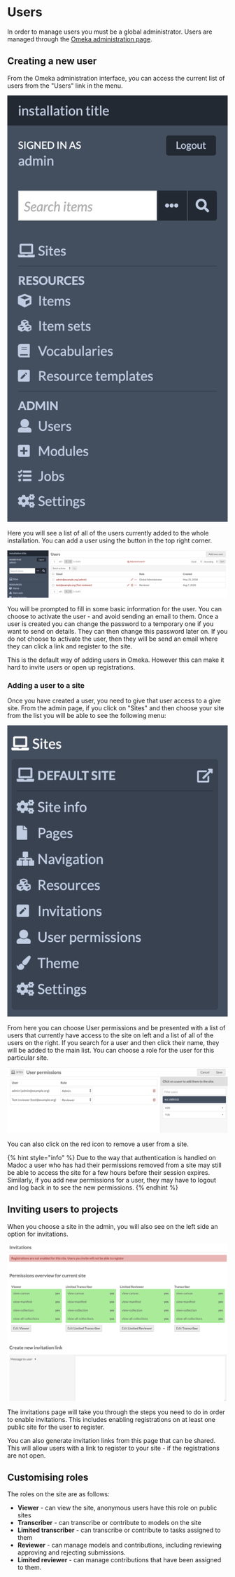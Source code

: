 # Users

In order to manage users you must be a global administrator. Users are managed through the [Omeka administration page](../administration-pages.md#omeka-admin-page).

## Creating a new user

From the Omeka administration interface, you can access the current list of users from the "Users" link in the menu.

![](../.gitbook/assets/screenshot-2020-09-02-at-21.21.21.png)

Here you will see a list of all of the users currently added to the whole installation. You can add a user using the button in the top right corner.

![](../.gitbook/assets/screenshot-2020-09-02-at-21.22.04.png)

You will be prompted to fill in some basic information for the user. You can choose to activate the user - and avoid sending an email to them. Once a user is created you can change the password to a temporary one if you want to send on details. They can then change this password later on. If you do not choose to activate the user, then they will be send an email where they can click a link and register to the site.

This is the default way of adding users in Omeka. However this can make it hard to invite users or open up registrations.

### Adding a user to a site

Once you have created a user, you need to give that user access to a give site. From the admin page, if you click on "Sites" and then choose your site from the list you will be able to see the following menu:

![](../.gitbook/assets/screenshot-2020-09-02-at-21.25.26.png)

From here you can choose User permissions and be presented with a list of users that currently have access to the site on left and a list of all of the users on the right. If you search for a user and then click their name, they will be added to the main list. You can choose a role for the user for this particular site.

![](../.gitbook/assets/screenshot-2020-09-02-at-21.25.53.png)

You can also click on the red icon to remove a user from a site.

{% hint style="info" %}
Due to the way that authentication is handled on Madoc a user who has had their permissions removed from a site may still be able to access the site for a few hours before their session expires. Similarly, if you add new permissions for a user, they may have to logout and log back in to see the new permissions.
{% endhint %}

## Inviting users to projects

When you choose a site in the admin, you will also see on the left side an option for invitations.

![](../.gitbook/assets/screenshot-2020-09-02-at-21.29.13.png)

The invitations page will take you through the steps you need to do in order to enable invitations. This includes enabling registrations on at least one public site for the user to register.

You can also generate invitation links from this page that can be shared. This will allow users with a link to register to your site - if the registrations are not open.

## Customising roles

The roles on the site are as follows:

* **Viewer** - can view the site, anonymous users have this role on public sites
* **Transcriber** - can transcribe or contribute to models on the site
* **Limited transcriber** - can transcribe or contribute to tasks assigned to them
* **Reviewer** - can manage models and contributions, including reviewing approving and rejecting submissions.
* **Limited reviewer** - can manage contributions that have been assigned to them. 


